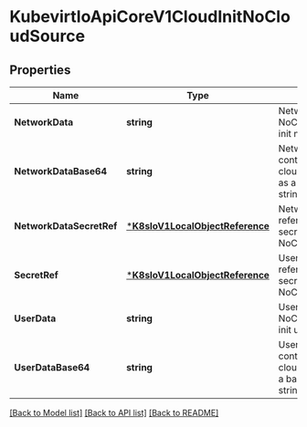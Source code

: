 # KubevirtIoApiCoreV1CloudInitNoCloudSource

## Properties
Name | Type | Description | Notes
------------ | ------------- | ------------- | -------------
**NetworkData** | **string** | NetworkData contains NoCloud inline cloud-init networkdata. | [optional] [default to null]
**NetworkDataBase64** | **string** | NetworkDataBase64 contains NoCloud cloud-init networkdata as a base64 encoded string. | [optional] [default to null]
**NetworkDataSecretRef** | [***K8sIoV1LocalObjectReference**](k8s.io.v1.LocalObjectReference.md) | NetworkDataSecretRef references a k8s secret that contains NoCloud networkdata. | [optional] [default to null]
**SecretRef** | [***K8sIoV1LocalObjectReference**](k8s.io.v1.LocalObjectReference.md) | UserDataSecretRef references a k8s secret that contains NoCloud userdata. | [optional] [default to null]
**UserData** | **string** | UserData contains NoCloud inline cloud-init userdata. | [optional] [default to null]
**UserDataBase64** | **string** | UserDataBase64 contains NoCloud cloud-init userdata as a base64 encoded string. | [optional] [default to null]

[[Back to Model list]](../README.md#documentation-for-models) [[Back to API list]](../README.md#documentation-for-api-endpoints) [[Back to README]](../README.md)


